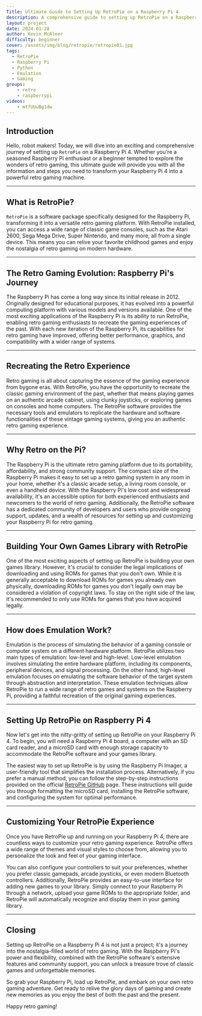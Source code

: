 ```yaml
---
Title: Ultimate Guide to Setting Up RetroPie on a Raspberry Pi 4
description: A comprehensive guide to setting up RetroPie on a Raspberry Pi 4
layout: project
date: 2024-01-28
author: Kevin McAleer
difficulty: beginner
cover: /assets/img/blog/retropie/retropie01.jpg
tags:
  - RetroPie
  - Raspberry Pi
  - Python
  - Emulation
  - Gaming
groups:
    - retro
    - raspberrypi
videos:
    - mtfUUuBg1dw
---
```


## Introduction

Hello, robot makers! Today, we will dive into an exciting and comprehensive journey of setting up `RetroPie` on a Raspberry Pi 4. Whether you're a seasoned Raspberry Pi enthusiast or a beginner tempted to explore the wonders of retro gaming, this ultimate guide will provide you with all the information and steps you need to transform your Raspberry Pi 4 into a powerful retro gaming machine.

---

## What is RetroPie?

`RetroPie` is a software package specifically designed for the Raspberry Pi, transforming it into a versatile retro gaming platform. With RetroPie installed, you can access a wide range of classic game consoles, such as the Atari 2600, Sega Mega Drive, Super Nintendo, and many more, all from a single device. This means you can relive your favorite childhood games and enjoy the nostalgia of retro gaming on modern hardware.

---

## The Retro Gaming Evolution: Raspberry Pi's Journey

The Raspberry Pi has come a long way since its initial release in 2012. Originally designed for educational purposes, it has evolved into a powerful computing platform with various models and versions available. One of the most exciting applications of the Raspberry Pi is its ability to run RetroPie, enabling retro gaming enthusiasts to recreate the gaming experiences of the past. With each new iteration of the Raspberry Pi, its capabilities for retro gaming have improved, offering better performance, graphics, and compatibility with a wider range of systems.

---

## Recreating the Retro Experience

Retro gaming is all about capturing the essence of the gaming experience from bygone eras. With RetroPie, you have the opportunity to recreate the classic gaming environment of the past, whether that means playing games on an authentic arcade cabinet, using clunky joysticks, or exploring games on consoles and home computers. The RetroPie software provides the necessary tools and emulators to replicate the hardware and software functionalities of these vintage gaming systems, giving you an authentic retro gaming experience.

---

## Why Retro on the Pi?

The Raspberry Pi is the ultimate retro gaming platform due to its portability, affordability, and strong community support. The compact size of the Raspberry Pi makes it easy to set up a retro gaming system in any room in your home, whether it's a classic arcade setup, a living room console, or even a handheld device. With the Raspberry Pi's low cost and widespread availability, it's an accessible option for both experienced enthusiasts and newcomers to the world of retro gaming. Additionally, the RetroPie software has a dedicated community of developers and users who provide ongoing support, updates, and a wealth of resources for setting up and customizing your Raspberry Pi for retro gaming.

---

## Building Your Own Games Library with RetroPie

One of the most exciting aspects of setting up RetroPie is building your own games library. However, it's crucial to consider the legal implications of downloading and using ROMs for games that you don't own. While it is generally acceptable to download ROMs for games you already own physically, downloading ROMs for games you don't legally own may be considered a violation of copyright laws. To stay on the right side of the law, it's recommended to only use ROMs for games that you have acquired legally.

---

## How does Emulation Work?

Emulation is the process of simulating the behavior of a gaming console or computer system on a different hardware platform. RetroPie utilizes two main types of emulation: low-level and high-level. Low-level emulation involves simulating the entire hardware platform, including its components, peripheral devices, and signal processing. On the other hand, high-level emulation focuses on emulating the software behavior of the target system through abstraction and interpretation. These emulation techniques allow RetroPie to run a wide range of retro games and systems on the Raspberry Pi, providing a faithful recreation of the original gaming experiences.

---

## Setting Up RetroPie on Raspberry Pi 4

Now let's get into the nitty-gritty of setting up RetroPie on your Raspberry Pi 4. To begin, you will need a Raspberry Pi 4 board, a computer with an SD card reader, and a microSD card with enough storage capacity to accommodate the RetroPie software and your games library.

The easiest way to set up RetroPie is by using the Raspberry Pi Imager, a user-friendly tool that simplifies the installation process. Alternatively, if you prefer a manual method, you can follow the step-by-step instructions provided on the official [RetroPie GitHub](http://github.com/RetroPie/RetroPie-Setup) page. These instructions will guide you through formatting the microSD card, installing the RetroPie software, and configuring the system for optimal performance.

---

## Customizing Your RetroPie Experience

Once you have RetroPie up and running on your Raspberry Pi 4, there are countless ways to customize your retro gaming experience. RetroPie offers a wide range of themes and visual styles to choose from, allowing you to personalize the look and feel of your gaming interface.

You can also configure your controllers to suit your preferences, whether you prefer classic gamepads, arcade joysticks, or even modern Bluetooth controllers. Additionally, RetroPie provides an easy-to-use interface for adding new games to your library. Simply connect to your Raspberry Pi through a network, upload your game ROMs to the appropriate folder, and RetroPie will automatically recognize and display them in your gaming library.

---

## Closing

Setting up RetroPie on a Raspberry Pi 4 is not just a project; it's a journey into the nostalgia-filled world of retro gaming. With the Raspberry Pi's power and flexibility, combined with the RetroPie software's extensive features and community support, you can unlock a treasure trove of classic games and unforgettable memories.

So grab your Raspberry Pi, load up RetroPie, and embark on your own retro gaming adventure. Get ready to relive the glory days of gaming and create new memories as you enjoy the best of both the past and the present.

Happy retro gaming!
